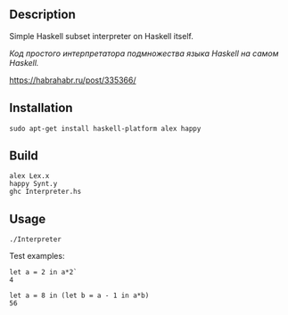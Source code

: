 ## Description

Simple Haskell subset interpreter on Haskell itself.

_Код простого интерпретатора подмножества языка Haskell на самом Haskell._

https://habrahabr.ru/post/335366/

## Installation

```
sudo apt-get install haskell-platform alex happy
```

## Build

```
alex Lex.x
happy Synt.y
ghc Interpreter.hs
```

## Usage

```
./Interpreter
```

Test examples:

```
let a = 2 in a*2`
4
```

```
let a = 8 in (let b = a - 1 in a*b)
56
```